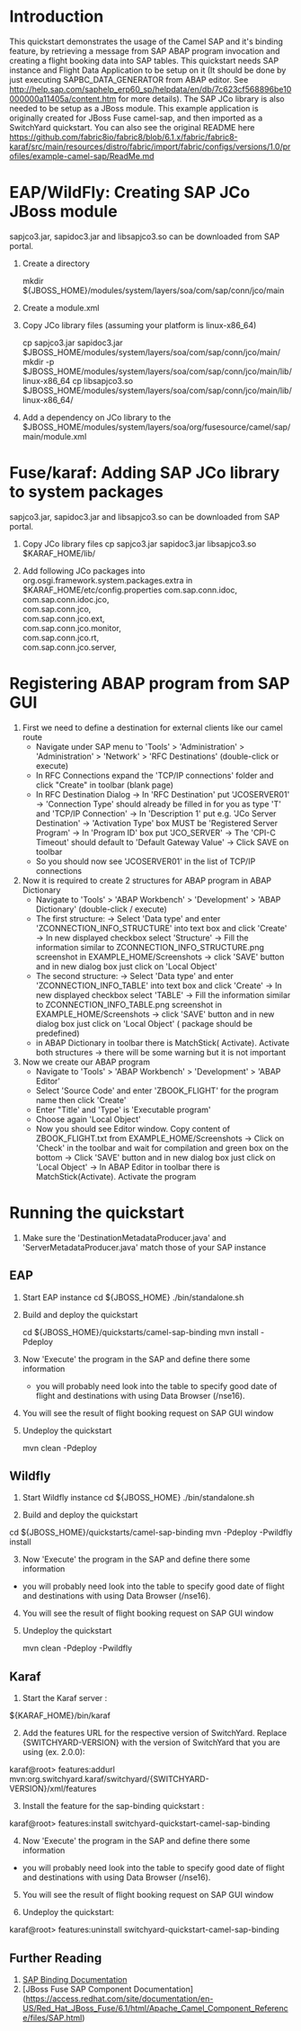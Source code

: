 Introduction
============
This quickstart demonstrates the usage of the Camel SAP and it's binding feature, by retrieving a message from SAP ABAP program invocation and creating a flight booking data into SAP tables. This quickstart needs SAP instance and Flight Data Application to be setup on it (It should be done by just executing SAPBC_DATA_GENERATOR from ABAP editor. See http://help.sap.com/saphelp_erp60_sp/helpdata/en/db/7c623cf568896be10000000a11405a/content.htm for more details). The SAP JCo library is also needed to be setup as a JBoss module.
This example application is originally created for JBoss Fuse camel-sap, and then imported as a SwitchYard quickstart. You can also see the original README here
    https://github.com/fabric8io/fabric8/blob/6.1.x/fabric/fabric8-karaf/src/main/resources/distro/fabric/import/fabric/configs/versions/1.0/profiles/example-camel-sap/ReadMe.md

EAP/WildFly: Creating SAP JCo JBoss module
==========================================
sapjco3.jar, sapidoc3.jar and libsapjco3.so can be downloaded from SAP portal.

1. Create a directory

    mkdir ${JBOSS_HOME}/modules/system/layers/soa/com/sap/conn/jco/main

1. Create a module.xml

    <?xml version="1.0" encoding="UTF-8"?>
    <module xmlns="urn:jboss:module:1.1" name="com.sap.conn.jco">
        <resources>
            <resource-root path="sapjco3.jar"/>
            <resource-root path="lib/linux-x86_64"/>
        </resources>
    </module>

1. Copy JCo library files (assuming your platform is linux-x86_64)

    cp sapjco3.jar sapidoc3.jar $JBOSS_HOME/modules/system/layers/soa/com/sap/conn/jco/main/
    mkdir -p $JBOSS_HOME/modules/system/layers/soa/com/sap/conn/jco/main/lib/linux-x86_64
    cp libsapjco3.so $JBOSS_HOME/modules/system/layers/soa/com/sap/conn/jco/main/lib/linux-x86_64/

1. Add a dependency on JCo library to the $JBOSS_HOME/modules/system/layers/soa/org/fusesource/camel/sap/main/module.xml

    <module name="com.sap.conn.jco"/>

Fuse/karaf: Adding SAP JCo library to system packages
=====================================================
sapjco3.jar, sapidoc3.jar and libsapjco3.so can be downloaded from SAP portal.

1. Copy JCo library files
    cp sapjco3.jar sapidoc3.jar libsapjco3.so $KARAF_HOME/lib/

1. Add following JCo packages into org.osgi.framework.system.packages.extra in $KARAF_HOME/etc/config.properties
     com.sap.conn.idoc, \
     com.sap.conn.idoc.jco, \
     com.sap.conn.jco, \
     com.sap.conn.jco.ext, \
     com.sap.conn.jco.monitor, \
     com.sap.conn.jco.rt, \
     com.sap.conn.jco.server,

Registering ABAP program from SAP GUI
=====================================

1. First we need to define a destination for external clients like our camel route
    - Navigate under SAP menu to 'Tools' > 'Administration' > 'Administration' > 'Network' > 'RFC Destinations' (double-click or execute)
    - In RFC Connections expand the 'TCP/IP connections' folder and click "Create" in toolbar (blank page)
    - In RFC Destination Dialog
        -> In 'RFC Destination' put 'JCOSERVER01'
        -> 'Connection Type' should already be filled in for you as type 'T' and 'TCP/IP Connection'
        -> In 'Description 1' put e.g. 'JCo Server Destination'
        -> 'Activation Type' box MUST be 'Registered Server Program'
        -> In 'Program ID' box put 'JCO_SERVER'
        -> The 'CPI-C Timeout' should default to 'Default Gateway Value'
        -> Click SAVE on toolbar
    - So you should now see 'JCOSERVER01' in the list of TCP/IP connections
1. Now it is required to create 2 structures for ABAP program in ABAP Dictionary
    - Navigate to 'Tools' > 'ABAP Workbench' > 'Development' > 'ABAP Dictionary' (double-click / execute)
    - The first structure:
        -> Select 'Data type' and enter 'ZCONNECTION_INFO_STRUCTURE' into text box and click 'Create'
        -> In new displayed checkbox  select 'Structure'
        -> Fill the information similar to ZCONNECTION_INFO_STRUCTURE.png screenshot in EXAMPLE_HOME/Screenshots
        -> click 'SAVE' button and in new dialog box just click on 'Local Object'
    - The second structure:
        -> Select 'Data type' and enter 'ZCONNECTION_INFO_TABLE' into text box and click 'Create'
        -> In new displayed checkbox  select 'TABLE'
        -> Fill the information similar to ZCONNECTION_INFO_TABLE.png screenshot in EXAMPLE_HOME/Screenshots
        -> click 'SAVE' button and in new dialog box just click on 'Local Object' ( package should be predefined)
    - in ABAP Dictionary in toolbar there is MatchStick( Activate). Activate both structures
        -> there will be some warning but it is not important
1. Now we create our ABAP program
    - Navigate to 'Tools' > 'ABAP Workbench' > 'Development' > 'ABAP Editor'
    - Select 'Source Code' and enter 'ZBOOK_FLIGHT' for the program name then click 'Create'
    - Enter "Title' and 'Type' is 'Executable program'
    - Choose again 'Local Object'
    - Now you should see Editor window. Copy content of ZBOOK_FLIGHT.txt from EXAMPLE_HOME/Screenshots
        -> Click on 'Check' in the toolbar and wait for compilation and green box on the bottom
        -> Click 'SAVE' button and in new dialog box just click on 'Local Object'
        -> In ABAP Editor in toolbar there is MatchStick(Activate). Activate the program

Running the quickstart
======================
1. Make sure the 'DestinationMetadataProducer.java' and 'ServerMetadataProducer.java' match those of your SAP instance


EAP
----------
1. Start EAP instance
    cd ${JBOSS_HOME}
    ./bin/standalone.sh

2. Build and deploy the quickstart

    cd ${JBOSS_HOME}/quickstarts/camel-sap-binding
    mvn install -Pdeploy

3. Now 'Execute' the program in the SAP and define there some information
    - you will probably need look into the table to specify good date of flight and destinations with using Data Browser (/nse16).

4. You will see the result of flight booking request on SAP GUI window

5. Undeploy the quickstart

    mvn clean -Pdeploy


Wildfly
----------
1. Start Wildfly instance
    cd ${JBOSS_HOME}
    ./bin/standalone.sh

2. Build and deploy the quickstart

cd ${JBOSS_HOME}/quickstarts/camel-sap-binding
    mvn -Pdeploy -Pwildfly install

3. Now 'Execute' the program in the SAP and define there some information
- you will probably need look into the table to specify good date of flight and destinations with using Data Browser (/nse16).

4. You will see the result of flight booking request on SAP GUI window

5. Undeploy the quickstart

    mvn clean -Pdeploy -Pwildfly


Karaf
----------
1. Start the Karaf server :

${KARAF_HOME}/bin/karaf

2. Add the features URL for the respective version of SwitchYard.   Replace {SWITCHYARD-VERSION}
with the version of SwitchYard that you are using (ex. 2.0.0): 

karaf@root> features:addurl mvn:org.switchyard.karaf/switchyard/{SWITCHYARD-VERSION}/xml/features

3. Install the feature for the sap-binding quickstart :

karaf@root> features:install switchyard-quickstart-camel-sap-binding

4. Now 'Execute' the program in the SAP and define there some information
- you will probably need look into the table to specify good date of flight and destinations with using Data Browser (/nse16).

5. You will see the result of flight booking request on SAP GUI window

6. Undeploy the quickstart:

karaf@root> features:uninstall switchyard-quickstart-camel-sap-binding



## Further Reading

1. [SAP Binding Documentation](https://docs.jboss.org/author/display/SWITCHYARD/SAP)
1. [JBoss Fuse SAP Component Documentation] (https://access.redhat.com/site/documentation/en-US/Red_Hat_JBoss_Fuse/6.1/html/Apache_Camel_Component_Reference/files/SAP.html)

